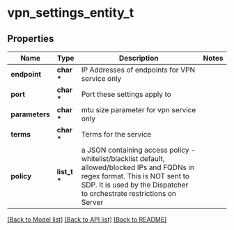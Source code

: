 # vpn_settings_entity_t

## Properties
Name | Type | Description | Notes
------------ | ------------- | ------------- | -------------
**endpoint** | **char \*** | IP Addresses of endpoints for VPN service only | 
**port** | **char \*** | Port these settings apply to | 
**parameters** | **char \*** | mtu size parameter for vpn service only | 
**terms** | **char \*** | Terms for the service | 
**policy** | **list_t \*** | a JSON containing access policy - whitelist/blacklist default, allowed/blocked IPs and FQDNs in regex format. This is NOT sent to SDP. It is used by the Dispatcher to orchestrate restrictions on Server | 

[[Back to Model list]](../README.md#documentation-for-models) [[Back to API list]](../README.md#documentation-for-api-endpoints) [[Back to README]](../README.md)


